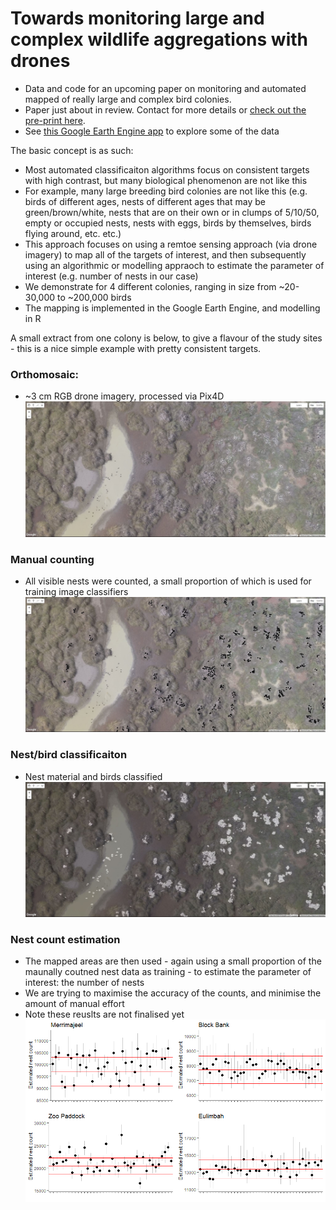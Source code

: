 # Towards monitoring large and complex wildlife aggregations with drones

- Data and code for an upcoming paper on monitoring and automated mapped of really large and complex bird colonies. 
- Paper just about in review. Contact for more details or [check out the pre-print here](https://doi.org/10.32942/osf.io/w247h).
- See [this Google Earth Engine app](https://mitchest.users.earthengine.app/view/ibis-drone-count) to explore some of the data

The basic concept is as such:
- Most automated classificaiton algorithms focus on consistent targets with high contrast, but many biological phenomenon are not like this
- For example, many large breeding bird colonies are not like this (e.g. birds of different ages, nests of different ages that may be green/brown/white, nests that are on their own or in clumps of 5/10/50, empty or occupied nests, nests with eggs, birds by themselves, birds flying around, etc. etc.)
- This approach focuses on using a remtoe sensing approach (via drone imagery) to map all of the targets of interest, and then subsequently using an algorithmic or modelling appraoch to estimate the parameter of interest (e.g. number of nests in our case)
- We demonstrate for 4 different colonies, ranging in size from ~20-30,000 to ~200,000 birds
- The mapping is implemented in the Google Earth Engine, and modelling in R

A small extract from one colony is below, to give a flavour of the study sites - this is a nice simple example with pretty consistent targets.

### Orthomosaic:
- ~3 cm RGB drone imagery, processed via Pix4D  
![](https://github.com/mitchest/bird-colony-count-drones/blob/master/readme/ortho.JPG)

### Manual counting
- All visible nests were counted, a small proportion of which is used for training image classifiers  
![](https://github.com/mitchest/bird-colony-count-drones/blob/master/readme/nest_dots.JPG)

### Nest/bird classificaiton
- Nest material and birds classified  
![](https://github.com/mitchest/bird-colony-count-drones/blob/master/readme/nest_class.JPG)

### Nest count estimation
- The mapped areas are then used - again using a small proportion of the maunally coutned nest data as training - to estimate the parameter of interest: the number of nests
- We are trying to maximise the accuracy of the counts, and minimise the amount of manual effort
- Note these reuslts are not finalised yet  
![](https://github.com/mitchest/bird-colony-count-drones/blob/master/readme/nest_est.png)
